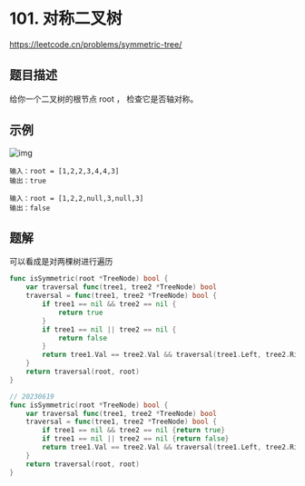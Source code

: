 # 101. 对称二叉树
https://leetcode.cn/problems/symmetric-tree/

## 题目描述
给你一个二叉树的根节点 root ， 检查它是否轴对称。

## 示例
![img](https://assets.leetcode.com/uploads/2021/02/19/symtree1.jpg)
```
输入：root = [1,2,2,3,4,4,3]
输出：true
```
```
输入：root = [1,2,2,null,3,null,3]
输出：false
```

## 题解
可以看成是对两棵树进行遍历
```go
func isSymmetric(root *TreeNode) bool {
    var traversal func(tree1, tree2 *TreeNode) bool
    traversal = func(tree1, tree2 *TreeNode) bool {
        if tree1 == nil && tree2 == nil {
            return true
        }
        if tree1 == nil || tree2 == nil {
            return false
        }
        return tree1.Val == tree2.Val && traversal(tree1.Left, tree2.Right) && traversal(tree1.Right, tree2.Left)
    }
    return traversal(root, root)
}
```
```go
// 20230619
func isSymmetric(root *TreeNode) bool {
    var traversal func(tree1, tree2 *TreeNode) bool
    traversal = func(tree1, tree2 *TreeNode) bool {
        if tree1 == nil && tree2 == nil {return true}
        if tree1 == nil || tree2 == nil {return false}
        return tree1.Val == tree2.Val && traversal(tree1.Left, tree2.Right) && traversal(tree1.Right, tree2.Left)
    }
    return traversal(root, root)
}
```

